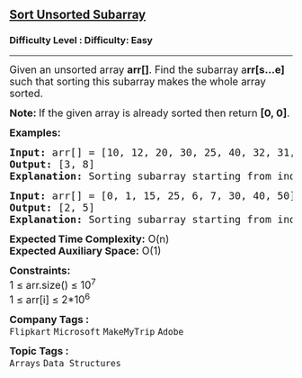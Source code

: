 <h2><a href="https://www.geeksforgeeks.org/problems/length-unsorted-subarray3022/1?itm_source=geeksforgeeks&itm_medium=article&itm_campaign=practice_card">Sort Unsorted Subarray</a></h2><h3>Difficulty Level : Difficulty: Easy</h3><hr><div class="problems_problem_content__Xm_eO"><p><span style="font-size: 18px;">Given an unsorted array <strong>arr[]</strong>. Find the subarray a<strong>rr[s...e]</strong> such that sorting this subarray makes the whole array sorted.</span></p>
<p><strong><span style="font-size: 18px;">Note:&nbsp;</span></strong><span style="font-size: 18px;">If the given array is already sorted then return <strong>[0, 0]</strong>.</span></p>
<p><span style="font-size: 18px;"><strong>Examples:</strong></span></p>
<pre><span style="font-size: 18px;"><strong>Input: </strong>arr[] = [10, 12, 20, 30, 25, 40, 32, 31, 35, 50, 60]
<strong>Output: </strong>[3, 8]
<strong>Explanation:</strong> Sorting subarray starting from index 3 and ending at index 8 results in sorted array. Initial array: [10, 12, 20, <strong>30, 25, 40, 32, 31, 35,</strong> 50, 60], Final array: [10, 12, 20, <strong>25, 30, 31, 32, 35, 40,</strong> 50, 60](After sorting the bold part).</span></pre>
<pre><span style="font-size: 18px;"><strong>Input: </strong>arr[] = [0, 1, 15, 25, 6, 7, 30, 40, 50]
<strong>Output:</strong> [2, 5]
<strong>Explanation:</strong> Sorting subarray starting from index 2 and ending at index 5 results in sorted array. Initial array: [0, 1, <strong>15, 25, 6, 7,</strong> 30, 40, 50], Final array: [0, 1, <strong>6, 7, 15, 25,</strong> 30, 40, 50](After sorting the bold part).</span></pre>
<p><span style="font-size: 18px;"><strong>Expected Time Complexity:</strong> O(n)<br><strong>Expected Auxiliary Space:</strong>&nbsp;O(1)</span></p>
<p><span style="font-size: 18px;"><strong>Constraints:</strong><br>1 ≤ arr.size() ≤ 10<sup>7</sup><br>1 ≤ arr[i] ≤ 2*10<sup>6</sup></span></p></div><p><span style=font-size:18px><strong>Company Tags : </strong><br><code>Flipkart</code>&nbsp;<code>Microsoft</code>&nbsp;<code>MakeMyTrip</code>&nbsp;<code>Adobe</code>&nbsp;<br><p><span style=font-size:18px><strong>Topic Tags : </strong><br><code>Arrays</code>&nbsp;<code>Data Structures</code>&nbsp;